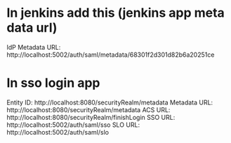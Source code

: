 # In jenkins add this (jenkins app meta data url)

IdP Metadata URL: http://localhost:5002/auth/saml/metadata/68301f2d301d82b6a20251ce 


# In sso login app

Entity ID: http://localhost:8080/securityRealm/metadata
Metadata URL: http://localhost:8080/securityRealm/metadata
ACS URL: http://localhost:8080/securityRealm/finishLogin
SSO URL: http://localhost:5002/auth/saml/sso
SLO URL: http://localhost:5002/auth/saml/slo
